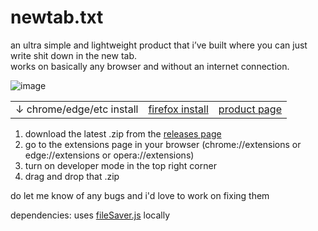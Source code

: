 # newtab.txt

an ultra simple and lightweight product that i’ve built where you can just write shit down in the new tab. \
works on basically any browser and without an internet connection.

![image](https://media.discordapp.net/attachments/752463623305297992/1133835373953433720/256336257-e11b887f-c00a-49a2-98bf-737d57b918f2.png)

<table>
<tbody>
<tr>
<td>↓ chrome/edge/etc install</td>
<td><a href="https://addons.mozilla.org/en-GB/firefox/addon/newtab-txt" target="_blank">firefox install</a></td>
<td><a href="http://newtab.adithya.zip/" target="_blank">product page</a></td>
</tr>
</tbody>
</table>

1. download the latest .zip from the [releases page](https://github.com/adithyasource/newtab.txt/releases)
2. go to the extensions page in your browser (chrome://extensions or edge://extensions or opera://extensions)
3. turn on developer mode in the top right corner
4. drag and drop that .zip

do let me know of any bugs and i'd love to work on fixing them

dependencies: uses [fileSaver.js](https://github.com/eligrey/FileSaver.js) locally
